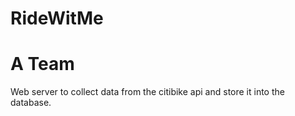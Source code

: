# RideWitMe
# A Team
Web server to collect data from the citibike api and store it into the database.
